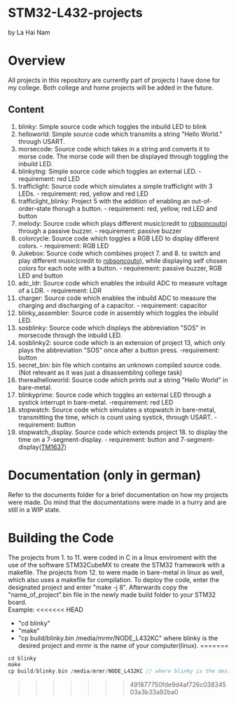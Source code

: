 # STM32-L432-projects
by La Hai Nam
# Overview
All projects in this repository are currently part of projects I have done for my college. Both college and home projects will be added in the future.
## Content
 1.  blinky: Simple source code which toggles the inbuild LED to blink
 2.  helloworld: Simple source code which transmits a string "Hello World." through USART.
 3.  morsecode: Source code which takes in a string and converts it to morse code. The morse code will then be displayed through toggling the inbuild LED.
 4.  blinkytng: Simple source code which toggles an external LED.
    - requirement: red LED
 5.  trafficlight: Source code which simulates a simple trafficlight with 3 LEDs.
    - requirement: red, yellow and red LED
 6.  trafficlight_blinky: Project 5 with the addition of enabling an out-of-order-state thorugh a button.
    - requirement: red, yellow, red LED and button
 7.  melody: Source code which plays different music(credit to [robsoncouto](https://github.com/robsoncouto/arduino-songs)) through a passive buzzer.
    - requirement: passive buzzer 
 8.  colorcycle: Source code which toggles a RGB LED to display different colors.
    - requirement: RGB LED
 9.  Jukebox: Source code which combines project 7. and 8. to switch and play different music(credit to [robsoncouto](https://github.com/robsoncouto/arduino-songs)), while displaying self chosen colors for each note with a button.
    - requirement: passive buzzer, RGB LED and button
 10.  adc_ldr: Source code which enables the inbuild ADC to measure voltage of a LDR.
    - requirement: LDR
 11.  charger: Source code which enables the inbuild ADC to measure the charging and discharging of a capacitor.
    - requirement: capacitor
 12. blinky_assembler: Source code in assembly which toggles the inbuild LED.
 13. sosblinky: Source code which displays the abbreviation "SOS" in morsecode through the inbuild LED.
 14. sosblinky2: source code which is an extension of project 13, which only plays the abbreviation "SOS" once after a button press.
    -requirement: button
 15. secret_bin: bin file which contains an unknown compiled source code.(Not relevant as it was just a disassembling college task)
 16. therealhelloworld: Source code which prints out a string "Hello World" in bare-metal.
 17. blinkyprime: Source code which toggles an external LED through a systick interrupt in bare-metal.
    -requirement: red LED
 18. stopwatch: Source code which simulates a stopwatch in bare-metal, transmitting the time, which is count using systick, through USART.
    - requirement: button
 19. stopwatch_display. Source code which extends project 18. to display the time on a 7-segment-display.
    - requirement: button and 7-segment-display([TM1637](https://www.az-delivery.de/products/4-digit-display))
# Documentation (only in german)
Refer to the documents folder for a brief documentation on how my projects were made. Do mind that the documentations were made in a hurry and are still in a WIP state. 
# Building the Code

The projects from 1. to 11. were coded in C in a linux enviroment with the use of the software STM32CubeMX to create the STM32 framework with a makefile. The projects from 12. to were made in bare-metal in linux as well, which also uses a makefile for compilation. To deploy the code, enter the designated project and enter "make -j 8". Afterwards copy the "name_of_project".bin file in the newly made build folder to your STM32 board.  
Example: 
<<<<<<< HEAD
-  "cd blinky"
-  "make"
-  "cp build/blinky.bin /media/mrmr/NODE_L432KC" where blinky is the desired project and mrmr is the name of your computer(linux).
=======
```c
cd blinky
make
cp build/blinky.bin /media/mrmr/NODE_L432KC // where blinky is the desired project and mrmr is the name of your computer.
```
>>>>>>> 491877750fde9d4af726c03834503a3b33a92ba0
